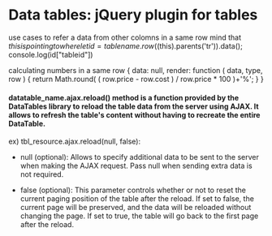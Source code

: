 # Data tables: jQuery plugin for tables

use cases
to refer a data from other colomns in a same row
mind that $this is pointing to where
let id = tablename.row($(this).parents('tr')).data();
console.log(id["tableid"])

calculating numbers in a same row
{
    data: null,
    render: function ( data, type, row ) {
        return Math.round( ( row.price - row.cost ) / row.price * 100 )+'%';
    }
}

#### datatable_name.ajax.reload() method is a function provided by the DataTables library to reload the table data from the server using AJAX. It allows to refresh the table's content without having to recreate the entire DataTable.

ex) tbl_resource.ajax.reload(null, false):

- null (optional): Allows to specify additional data to be sent to the server when making the AJAX request. Pass null when sending extra data is not required.

- false (optional): This parameter controls whether or not to reset the current paging position of the table after the reload. If set to false, the current page will be preserved, and the data will be reloaded without changing the page. If set to true, the table will go back to the first page after the reload. 


